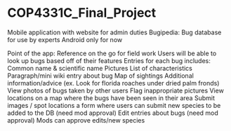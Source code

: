 # COP4331C_Final_Project
Mobile application with website for admin duties
Bugipedia: Bug database for use by experts
Android only for now

Point of the app: Reference on the go for field work
Users will be able to look up bugs based off of their features
Entries for each bug includes:
Common name & scientific name
Pictures
List of characteristics
Paragraph/mini wiki entry about bug
Map of sightings
Additional information/advice (ex. Look for florida roaches under dried palm fronds)
View photos of bugs taken by other users
Flag inappropriate pictures
View locations on a map where the bugs have been seen in their area
Submit images / spot locations
a form where users can submit new species to be added to the DB (need mod approval)
Edit entries about bugs (need mod approval)
Mods can approve edits/new species
